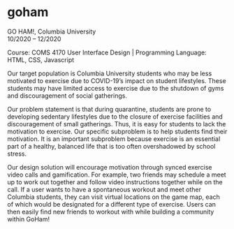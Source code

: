 # goham
GO HAM!, Columbia University					                                                    
10/2020 – 12/2020

Course: COMS 4170 User Interface Design | Programming Language: HTML, CSS, Javascript

Our target population is Columbia University students who may be less motivated to exercise due to COVID-19’s impact on student lifestyles. These students may have limited access to exercise due to the shutdown of gyms and discouragement of social gatherings.

Our problem statement is that during quarantine, students are prone to developing sedentary lifestyles due to the closure of exercise facilities and discouragement of small gatherings. Thus, it is easy for students to lack the motivation to exercise. Our specific subproblem is to help students find their motivation. It is an important subproblem because exercise is an essential part of a healthy, balanced life that is too often overshadowed by school stress. 

Our design solution will encourage motivation through synced exercise video calls and gamification. For example, two friends may schedule a meet up to work out together and follow video instructions together while on the call. If a user wants to have a spontaneous workout and meet other Columbia students, they can visit virtual locations on the game map, each of which would be designated for a different type of exercise. Users can then easily find new friends to workout with while building a community within GoHam!
